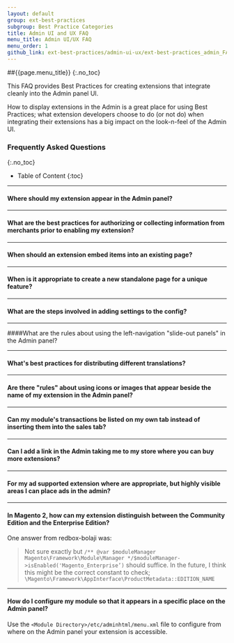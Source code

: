 ```yaml
---
layout: default
group: ext-best-practices
subgroup: Best Practice Categories
title: Admin UI and UX FAQ
menu_title: Admin UI/UX FAQ
menu_order: 1
github_link: ext-best-practices/admin-ui-ux/ext-best-practices_admin_FAQ.md
---
```

##{{page.menu_title}}
{:.no_toc}

This FAQ provides Best Practices for creating extensions that integrate cleanly into the Admin panel UI.

How to display extensions in the Admin is a great place for using Best Practices; what extension developers choose to do (or not do) when integrating their extensions has a big impact on the look-n-feel of the Admin UI.

### Frequently Asked Questions
{:.no_toc}
* Table of Content
{:toc}

____

#### Where should my extension appear in the Admin panel?

____

#### What are the best practices for authorizing or collecting information from merchants prior to enabling my extension?

____

#### When should an extension embed items into an existing page?

____

#### When is it appropriate to create a new standalone page for a unique feature?

____


#### What are the steps involved in adding settings to the config?

____

####What are the rules about using the left-navigation "slide-out panels" in the Admin panel?

____


#### What's best practices for distributing different translations?

____

#### Are there "rules" about using icons or images that appear beside the name of my extension in the Admin panel?

____

#### Can my module's transactions be listed on my own tab instead of inserting them into the sales tab?

____

#### Can I add a link in the Admin taking me to my store where you can buy more extensions?

____

#### For my ad supported extension where are appropriate, but highly visible areas I can place ads in the admin?

____

#### In Magento 2, how can my extension distinguish between the Community Edition and the Enterprise Edition?

One answer from redbox-bolaji was:

>Not sure exactly but `/** @var $moduleManager Magento\Framework\Module\Manager */$moduleManager->isEnabled('Magento_Enterprise’)` should suffice.  In the future, I think this might be the correct constant to check; `\Magento\Framework\AppInterface\ProductMetadata::EDITION_NAME`

____

#### How do I configure my module so that it appears in a specific place on the Admin panel?

Use the `<Module Directory>/etc/adminhtml/menu.xml` file to configure from where on the Admin panel your extension is accessible.
